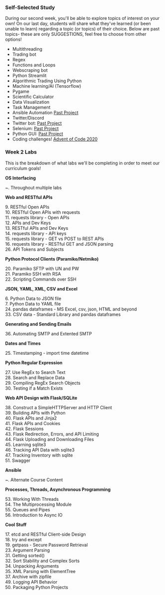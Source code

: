 ### Self-Selected Study

During our second week, you'll be able to explore topics of interest on your own! On our last day, students will share what they've learned (or been unable to learn) regarding a topic (or topics) of their choice. Below are past topics- these are only SUGGESTIONS, feel free to choose from other options!

- Multithreading
- Trading bot
- Regex
- Functions and Loops
- Webscraping bot
- Python Streamlit
- Algorithmic Trading Using Python
- Machine learning/AI (Tensorflow)
- Pygame
- Scientific Calculator
- Data Visualization
- Task Management
- Ansible Automation [Past Project](https://galaxy.ansible.com/rzfeeser/ansible_role_minecraft)
- Twitter/Discord
- Twitter bot: [Past Project](https://github.com/csfeeser/tweets-to-discord) 
- Selenium: [Past Project](https://github.com/csfeeser/8hrsPlease)
- Python GUI: [Past Project](https://github.com/csfeeser/mycode-1/tree/main/PyMom)
- Coding challenges! [Advent of Code 2020](https://adventofcode.com/2020)

### Week 2 Labs

This is the breakdown of what labs we'll be completing in order to meet our curriculum goals!

**OS Interfacing**

~. Throughout multiple labs

**Web and RESTful APIs**

9\. RESTful Open APIs\
10\. RESTful Open APIs with requests\
11\. requests library - Open APIs\
12\. APIs and Dev Keys\
13\. RESTful APIs and Dev Keys\
14\. requests library - API keys\
15\. requests library - GET vs POST to REST APIs\
16\. requests library - RESTful GET and JSON parsing\
26\. API Tokens and Subjects

**Python Protocol Clients (Paramiko/Netmiko)**

20\. Paramiko SFTP with UN and PW\
21\. Paramiko SSH with RSA\
22\. Scripting Commands over SSH

**JSON, YAML, XML, CSV and Excel**

6\. Python Data to JSON file\
7\. Python Data to YAML file\
24\. pandas dataframes - MS Excel, csv, json, HTML and beyond\
33\. CSV data - Standard Library and pandas dataframes

**Generating and Sending Emails**

36\. Automating SMTP and Extented SMTP

**Dates and Times**

25\. Timestamping - import time datetime

**Python Regular Expression**

27\. Use RegEx to Search Text\
28\. Search and Replace Data\
29\. Compiling RegEx Search Objects\
30\. Testing if a Match Exists

**Web API Design with Flask/SQLite**

38\. Construct a SimpleHTTPServer and HTTP Client\
39\. Building APIs with Python\
40\. Flask APIs and Jinja2\
41\. Flask APIs and Cookies\
42\. Flask Sessions\
43\. Flask Redirection, Errors, and API Limiting\
44\. Flask Uploading and Downloading Files\
45\. Learning sqlite3\
46\. Tracking API Data with sqlite3\
47\. Tracking Inventory with sqlite\
51\. Swagger

**Ansible**

~\. Alternate Course Content

**Processes, Threads, Asynchronous Programming**

53\. Working With Threads\
54\. The Multiprocessing Module\
55\. Queues and Pipes\
56\. Introduction to Async IO

**Cool Stuff**

17\. etcd and RESTful Client-side Design\
18\. try and except\
19\. getpass - Secure Password Retrieval\
23\. Argument Parsing\
31\. Getting sorted()\
32\. Sort Stability and Complex Sorts\
34\. Unpacking Arguments\
35\. XML Parsing with ElementTree\
37\. Archive with zipfile\
49\. Logging API Behavior\
50\. Packaging Python Projects
